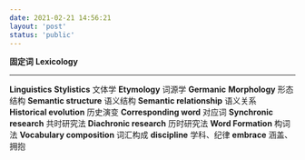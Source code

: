 ```yaml
---
date: 2021-02-21 14:56:21
layout: 'post'
status: 'public'
---
```


**固定词**
**Lexicology**
****
**Linguistics**
**Stylistics**        文体学
**Etymology**        词源学
**Germanic**
**Morphology**        形态结构
**Semantic structure**        语义结构
**Semantic relationship**        语义关系
**Historical evolution**        历史演变
**Corresponding word**        对应词
**Synchronic research**        共时研究法
**Diachronic research**        历时研究法
**Word Formation**        构词法
**Vocabulary composition**        词汇构成
**discipline**        学科、纪律
**embrace**        涵盖、拥抱

